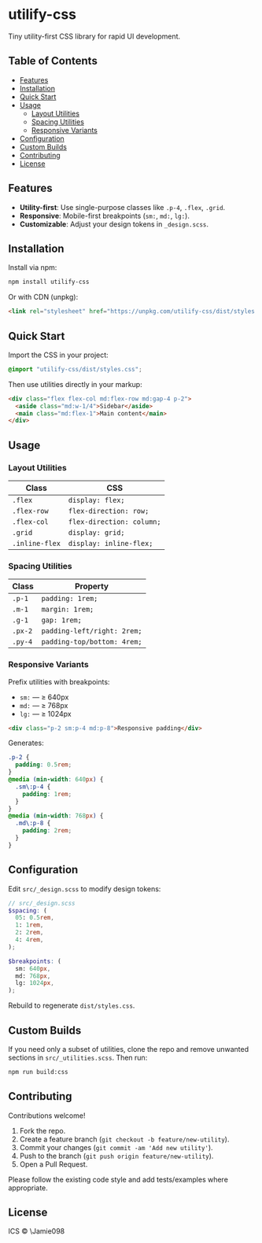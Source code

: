 # utilify-css

Tiny utility-first CSS library for rapid UI development.

## Table of Contents

- [Features](#features)
- [Installation](#installation)
- [Quick Start](#quick-start)
- [Usage](#usage)
  - [Layout Utilities](#layout-utilities)
  - [Spacing Utilities](#spacing-utilities)
  - [Responsive Variants](#responsive-variants)
- [Configuration](#configuration)
- [Custom Builds](#custom-builds)
- [Contributing](#contributing)
- [License](#license)

## Features

- **Utility-first**: Use single-purpose classes like `.p-4`, `.flex`, `.grid`.
- **Responsive**: Mobile-first breakpoints (`sm:`, `md:`, `lg:`).
- **Customizable**: Adjust your design tokens in `_design.scss`.

## Installation

Install via npm:

```bash
npm install utilify-css
```

Or with CDN (unpkg):

```html
<link rel="stylesheet" href="https://unpkg.com/utilify-css/dist/styles.css" />
```

## Quick Start

Import the CSS in your project:

```css
@import "utilify-css/dist/styles.css";
```

Then use utilities directly in your markup:

```html
<div class="flex flex-col md:flex-row md:gap-4 p-2">
  <aside class="md:w-1/4">Sidebar</aside>
  <main class="md:flex-1">Main content</main>
</div>
```

## Usage

### Layout Utilities

| Class          | CSS                       |
| -------------- | ------------------------- |
| `.flex`        | `display: flex;`          |
| `.flex-row`    | `flex-direction: row;`    |
| `.flex-col`    | `flex-direction: column;` |
| `.grid`        | `display: grid;`          |
| `.inline-flex` | `display: inline-flex;`   |

### Spacing Utilities

| Class   | Property                    |
| ------- | --------------------------- |
| `.p-1`  | `padding: 1rem;`            |
| `.m-1`  | `margin: 1rem;`             |
| `.g-1`  | `gap: 1rem;`                |
| `.px-2` | `padding-left/right: 2rem;` |
| `.py-4` | `padding-top/bottom: 4rem;` |

### Responsive Variants

Prefix utilities with breakpoints:

- `sm:` — ≥ 640px
- `md:` — ≥ 768px
- `lg:` — ≥ 1024px

```html
<div class="p-2 sm:p-4 md:p-8">Responsive padding</div>
```

Generates:

```css
.p-2 {
  padding: 0.5rem;
}
@media (min-width: 640px) {
  .sm\:p-4 {
    padding: 1rem;
  }
}
@media (min-width: 768px) {
  .md\:p-8 {
    padding: 2rem;
  }
}
```

## Configuration

Edit `src/_design.scss` to modify design tokens:

```scss
// src/_design.scss
$spacing: (
  05: 0.5rem,
  1: 1rem,
  2: 2rem,
  4: 4rem,
);

$breakpoints: (
  sm: 640px,
  md: 768px,
  lg: 1024px,
);
```

Rebuild to regenerate `dist/styles.css`.

## Custom Builds

If you need only a subset of utilities, clone the repo and remove unwanted sections in `src/_utilities.scss`. Then run:

```bash
npm run build:css
```

## Contributing

Contributions welcome!

1. Fork the repo.
2. Create a feature branch (`git checkout -b feature/new-utility`).
3. Commit your changes (`git commit -am 'Add new utility'`).
4. Push to the branch (`git push origin feature/new-utility`).
5. Open a Pull Request.

Please follow the existing code style and add tests/examples where appropriate.

## License

ICS © \Jamie098
